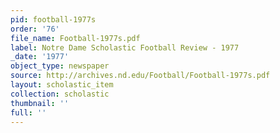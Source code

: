 ```yaml
---
pid: football-1977s
order: '76'
file_name: Football-1977s.pdf
label: Notre Dame Scholastic Football Review - 1977
_date: '1977'
object_type: newspaper
source: http://archives.nd.edu/Football/Football-1977s.pdf
layout: scholastic_item
collection: scholastic
thumbnail: ''
full: ''
---
```

